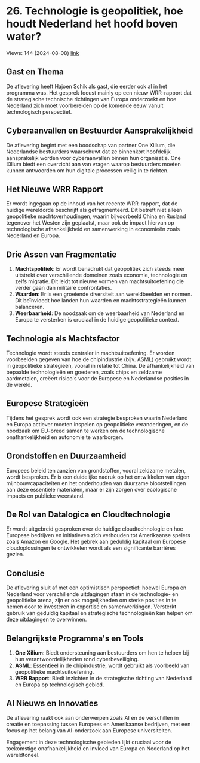 # 26. Technologie is geopolitiek, hoe houdt Nederland het hoofd boven water?
Views: 144 (2024-08-08) [link](https://www.youtube.com/watch?v=PTtY0sGlEKw)


 ## Gast en Thema
De aflevering heeft Hajoen Schik als gast, die eerder ook al in het programma was. Het gesprek focust mainly op een nieuw WRR-rapport dat de strategische technische richtingen van Europa onderzoekt en hoe Nederland zich moet voorbereiden op de komende eeuw vanuit technologisch perspectief.

## Cyberaanvallen en Bestuurder Aansprakelijkheid
De aflevering begint met een boodschap van partner One Xilium, die Nederlandse bestuurders waarschuwt dat ze binnenkort hoofdelijk aansprakelijk worden voor cyberaanvallen binnen hun organisatie. One Xilium biedt een overzicht aan van vragen waarop bestuurders moeten kunnen antwoorden om hun digitale processen veilig in te richten.

## Het Nieuwe WRR Rapport
Er wordt ingegaan op de inhoud van het recente WRR-rapport, dat de huidige wereldorde beschrijft als gefragmenteerd. Dit betreft niet alleen geopolitieke machtsverhoudingen, waarin bijvoorbeeld China en Rusland tegenover het Westen zijn geplaatst, maar ook de impact hiervan op technologische afhankelijkheid en samenwerking in economieën zoals Nederland en Europa.

## Drie Assen van Fragmentatie
1. **Machtspolitiek**: Er wordt benadrukt dat geopolitiek zich steeds meer uitstrekt over verschillende domeinen zoals economie, technologie en zelfs migratie. Dit leidt tot nieuwe vormen van machtsuitoefening die verder gaan dan militaire confrontaties.
2. **Waarden**: Er is een groeiende diversiteit aan wereldbeelden en normen. Dit beïnvloedt hoe landen hun waarden en machtsstrategieën kunnen balanceren.
3. **Weerbaarheid**: De noodzaak om de weerbaarheid van Nederland en Europa te versterken is cruciaal in de huidige geopolitieke context.

## Technologie als Machtsfactor
Technologie wordt steeds centraler in machtsuitoefening. Er worden voorbeelden gegeven van hoe de chipindustrie (bijv. ASML) gebruikt wordt in geopolitieke strategieën, vooral in relatie tot China. De afhankelijkheid van bepaalde technologieën en goederen, zoals chips en zeldzame aardmetalen, creëert risico's voor de Europese en Nederlandse posities in de wereld.

## Europese Strategieën
Tijdens het gesprek wordt ook een strategie besproken waarin Nederland en Europa actiever moeten inspelen op geopolitieke veranderingen, en de noodzaak om EU-breed samen te werken om de technologische onafhankelijkheid en autonomie te waarborgen.

## Grondstoffen en Duurzaamheid
Europees beleid ten aanzien van grondstoffen, vooral zeldzame metalen, wordt besproken. Er is een duidelijke nadruk op het ontwikkelen van eigen mijnbouwcapaciteiten en het onderhouden van duurzame blootstellingen aan deze essentiële materialen, maar er zijn zorgen over ecologische impacts en publieke weerstand.

## De Rol van Datalogica en Cloudtechnologie
Er wordt uitgebreid gesproken over de huidige cloudtechnologie en hoe Europese bedrijven en initiatieven zich verhouden tot Amerikaanse spelers zoals Amazon en Google. Het gebrek aan geduldig kapitaal om Europese cloudoplossingen te ontwikkelen wordt als een significante barrières gezien.

## Conclusie
De aflevering sluit af met een optimistisch perspectief: hoewel Europa en Nederland voor verschillende uitdagingen staan in de technologie- en geopolitieke arena, zijn er ook mogelijkheden om sterke posities in te nemen door te investeren in expertise en samenwerkingen. Versterkt gebruik van geduldig kapitaal en strategische technologieën kan helpen om deze uitdagingen te overwinnen.

## Belangrijkste Programma's en Tools
1. **One Xilium**: Biedt ondersteuning aan bestuurders om hen te helpen bij hun verantwoordelijkheden rond cyberbeveiliging.
2. **ASML**: Essentieel in de chipindustrie, wordt gebruikt als voorbeeld van geopolitieke machtsuitoefening.
3. **WRR Rapport**: Biedt inzichten in de strategische richting van Nederland en Europa op technologisch gebied.

## AI Nieuws en Innovaties
De aflevering raakt ook aan onderwerpen zoals AI en de verschillen in creatie en toepassing tussen Europees en Amerikaanse bedrijven, met een focus op het belang van AI-onderzoek aan Europese universiteiten. 

Engagement in deze technologische gebieden lijkt cruciaal voor de toekomstige onafhankelijkheid en invloed van Europa en Nederland op het wereldtoneel.